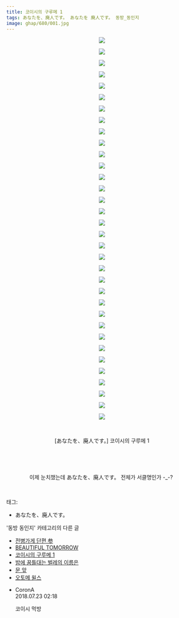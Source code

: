 ```yaml
---
title: 코이시의 구루메 1
tags: あなたを、廃人です。 あなたを 廃人です。 동방_동인지
image: ghap/680/001.jpg
---
```

<div class="article">
<p style="text-align: center; clear: none; float: none;"><img src="{{ site.nasurl }}/ghap/680/001.jpg"/></p>
<p style="text-align: center; clear: none; float: none;"><img src="{{ site.nasurl }}/ghap/680/002.jpg"/></p>
<p style="text-align: center; clear: none; float: none;"><img src="{{ site.nasurl }}/ghap/680/003.jpg"/></p>
<p style="text-align: center; clear: none; float: none;"><img src="{{ site.nasurl }}/ghap/680/004.jpg"/></p>
<p style="text-align: center; clear: none; float: none;"><img src="{{ site.nasurl }}/ghap/680/005.jpg"/></p>
<p style="text-align: center; clear: none; float: none;"><img src="{{ site.nasurl }}/ghap/680/006.jpg"/></p>
<p style="text-align: center; clear: none; float: none;"><img src="{{ site.nasurl }}/ghap/680/007.jpg"/></p>
<p style="text-align: center; clear: none; float: none;"><img src="{{ site.nasurl }}/ghap/680/008.jpg"/></p>
<p style="text-align: center; clear: none; float: none;"><img src="{{ site.nasurl }}/ghap/680/009.jpg"/></p>
<p style="text-align: center; clear: none; float: none;"><img src="{{ site.nasurl }}/ghap/680/010.jpg"/></p>
<p style="text-align: center; clear: none; float: none;"><img src="{{ site.nasurl }}/ghap/680/011.jpg"/></p>
<p style="text-align: center; clear: none; float: none;"><img src="{{ site.nasurl }}/ghap/680/012.jpg"/></p>
<p style="text-align: center; clear: none; float: none;"><img src="{{ site.nasurl }}/ghap/680/013.jpg"/></p>
<p style="text-align: center; clear: none; float: none;"><img src="{{ site.nasurl }}/ghap/680/014.jpg"/></p>
<p style="text-align: center; clear: none; float: none;"><img src="{{ site.nasurl }}/ghap/680/015.jpg"/></p>
<p style="text-align: center; clear: none; float: none;"><img src="{{ site.nasurl }}/ghap/680/016.jpg"/></p>
<p style="text-align: center; clear: none; float: none;"><img src="{{ site.nasurl }}/ghap/680/017.jpg"/></p>
<p style="text-align: center; clear: none; float: none;"><img src="{{ site.nasurl }}/ghap/680/018.jpg"/></p>
<p style="text-align: center; clear: none; float: none;"><img src="{{ site.nasurl }}/ghap/680/019.jpg"/></p>
<p style="text-align: center; clear: none; float: none;"><img src="{{ site.nasurl }}/ghap/680/020.jpg"/></p>
<p style="text-align: center; clear: none; float: none;"><img src="{{ site.nasurl }}/ghap/680/021.jpg"/></p>
<p style="text-align: center; clear: none; float: none;"><img src="{{ site.nasurl }}/ghap/680/022.jpg"/></p>
<p style="text-align: center; clear: none; float: none;"><img src="{{ site.nasurl }}/ghap/680/023.jpg"/></p>
<p style="text-align: center; clear: none; float: none;"><img src="{{ site.nasurl }}/ghap/680/024.jpg"/></p>
<p style="text-align: center; clear: none; float: none;"><img src="{{ site.nasurl }}/ghap/680/025.jpg"/></p>
<p style="text-align: center; clear: none; float: none;"><img src="{{ site.nasurl }}/ghap/680/026.jpg"/></p>
<p style="text-align: center; clear: none; float: none;"><img src="{{ site.nasurl }}/ghap/680/027.jpg"/></p>
<p style="text-align: center; clear: none; float: none;"><img src="{{ site.nasurl }}/ghap/680/028.jpg"/></p>
<p style="text-align: center; clear: none; float: none;"><img src="{{ site.nasurl }}/ghap/680/029.jpg"/></p>
<p style="text-align: center; clear: none; float: none;"><img src="{{ site.nasurl }}/ghap/680/030.jpg"/></p>
<p style="text-align: center; clear: none; float: none;"><img src="{{ site.nasurl }}/ghap/680/031.jpg"/></p>
<p style="text-align: center; clear: none; float: none;"><img src="{{ site.nasurl }}/ghap/680/032.jpg"/></p>
<p style="text-align: center; clear: none; float: none;"><img src="{{ site.nasurl }}/ghap/680/033.jpg"/></p>
<p style="text-align: center; clear: none; float: none;"><img src="{{ site.nasurl }}/ghap/680/034.jpg"/></p>
<p style="text-align: center; clear: none; float: none;"><br/></p>
<p style="text-align: center; clear: none; float: none;">[あなたを、廃人です。] 코이시의 구루메 1</p>
<p style="text-align: center; clear: none; float: none;"><br/></p>
<p style="text-align: center; clear: none; float: none;"><br/></p>
<p style="text-align: center; clear: none; float: none;">이제 눈치챘는데 あなたを、廃人です。 전체가 서클명인가 -_-? </p>
<p><br/></p>
</div><div class="tagTrail">
<p>태그: </p>
<ul>
<li>あなたを、廃人です。</li>
</ul>
</div><div class="another">
<p>'동방 동인지' 카테고리의 다른 글</p>
<ul>
<li><a href="/2016-07-05-ghap_683">전병가게 단편 参</a></li>
<li><a href="/2016-07-05-ghap_682">BEAUTIFUL TOMORROW</a></li>
<li><a href="/2016-07-05-ghap_680">코이시의 구루메 1</a></li>
<li><a href="/2016-07-05-ghap_679">밤에 꿈틀대는 벌레의 이름은</a></li>
<li><a href="/2016-07-05-ghap_678">문 앞</a></li>
<li><a href="/2016-07-05-ghap_676">오토메 윌스</a></li>
</ul>
</div><div class="cb_module cb_fluid">
<div class="cb_wrt cb_profile">
<div class="comment">
<ul>
<li class="cb_thumb_off" id="comment15291917">
<div class="cb_comment_area">
<div class="cb_info_area">
<div class="cb_section">
<span class="cb_nick_name">CoronA</span>
</div>
<div class="cb_section">
<span class="cb_date">2018.07.23 02:18 </span>
</div>
</div>
<div class="cb_dsc_comment">
<p class="cb_dsc">
											코이시 먹방
										</p>
</div>
</div></li>
</ul>
</div>
</div><!-- commentList close -->
</div>